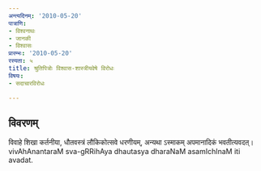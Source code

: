 ```yaml
---
अन्त्यदिनम्: '2010-05-20'
पात्राणि:
- विश्वनाथः
- जानकी
- विश्वासः
प्रारम्भः: '2010-05-20'
रस्यता: ५
title: श्रुतिपित्रोः विश्वास-शास्त्रीयवेषे विरोधः
विषयः:
- सदाचारविरोधः

---
```


## विवरणम्
विवाहे शिखा कर्तनीया, धौतवस्त्रं लौकिकोत्सवे धरणीयम्, अन्यथा ऽस्माकम् अपमानादिकं भवतीत्यवदत्।
 vivAhAnantaraM sva-gRRihAya dhautasya dharaNaM asamIchInaM iti avadat.

